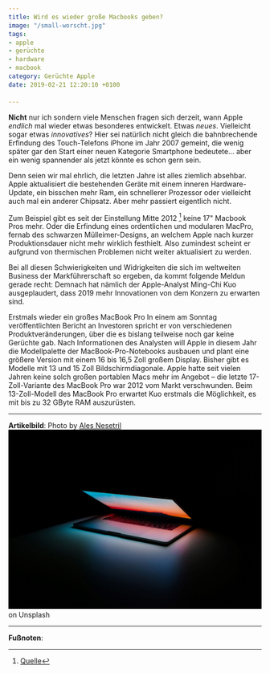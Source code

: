 ```yaml
---
title: Wird es wieder große Macbooks geben?
image: "/small-worscht.jpg"
tags:
- apple
- gerüchte
- hardware
- macbook
category: Gerüchte Apple
date: 2019-02-21 12:20:10 +0100

---
```

**Nicht** nur ich sondern viele Menschen fragen sich derzeit, wann Apple _endlich_ mal wieder etwas besonderes entwickelt. Etwas _neues_. Vielleicht sogar etwas _innovatives_? Hier sei natürlich nicht gleich die bahnbrechende Erfindung des Touch-Telefons iPhone im Jahr 2007 gemeint, die wenig später gar den Start einer neuen Kategorie Smartphone bedeutete... aber ein wenig spannender als jetzt könnte es schon gern sein. <!--more-->

Denn seien wir mal ehrlich, die letzten Jahre ist alles ziemlich absehbar. Apple aktualisiert die bestehenden Geräte mit einem inneren Hardware-Update, ein bisschen mehr Ram, ein schnellerer Prozessor oder vielleicht auch mal ein anderer Chipsatz. Aber mehr passiert eigentlich nicht.

Zum Beispiel gibt es seit der Einstellung Mitte 2012 [^1] keine 17" Macbook Pros mehr. Oder die Erfindung eines ordentlichen und modularen MacPro, fernab des schwarzen Mülleimer-Designs, an welchem Apple nach kurzer Produktionsdauer nicht mehr wirklich festhielt. Also zumindest scheint er aufgrund von thermischen Problemen nicht weiter aktualisiert zu werden. 

Bei all diesen Schwierigkeiten und Widrigkeiten die sich im weltweiten Business der Markführerschaft so ergeben, da kommt folgende Meldun gerade recht: Demnach hat nämlich der Apple-Analyst Ming-Chi Kuo ausgeplaudert, dass 2019 mehr Innovationen von dem Konzern zu erwarten sind.

Erstmals wieder ein großes MacBook Pro
In einem am Sonntag veröffentlichten Bericht an Investoren spricht er von verschiedenen Produktveränderungen, über die es bislang teilweise noch gar keine Gerüchte gab. Nach Informationen des Analysten will Apple in diesem Jahr die Modellpalette der MacBook-Pro-Notebooks ausbauen und plant eine größere Version mit einem 16 bis 16,5 Zoll großem Display. Bisher gibt es Modelle mit 13 und 15 Zoll Bildschirmdiagonale. Apple hatte seit vielen Jahren keine solch großen portablen Macs mehr im Angebot – die letzte 17-Zoll-Variante des MacBook Pro war 2012 vom Markt verschwunden. Beim 13-Zoll-Modell des MacBook Pro erwartet Kuo erstmals die Möglichkeit, es mit bis zu 32 GByte RAM auszurüsten.

---

**Artikelbild**: Photo by [Ales Nesetril](https://unsplash.com/photos/Im7lZjxeLhg?utm_source=unsplash&utm_medium=referral&utm_content=creditCopyText)![](/content/images/small-worscht-1.jpg) on Unsplash

---

**Fußnoten**:

[^1]: [Quelle](https://www.pcwelt.de/news/Apple-stellt-MacBook-Pro-17-Zoll-ein-5933962.html)
[^2]: [Quelle](https://www.macworld.co.uk/news/mac/new-mac-pro-3536364/)
